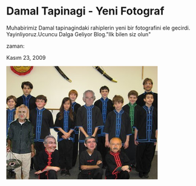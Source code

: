 # Damal Tapinagi - Yeni Fotograf
Muhabirimiz Damal tapinagindaki rahiplerin yeni bir fotografini ele gecirdi. Yayinliyoruz.Ucuncu Dalga Geliyor Blog."Ilk bilen siz olun"







zaman:

Kasım 23, 2009










![](sav-siradan.jpg)
